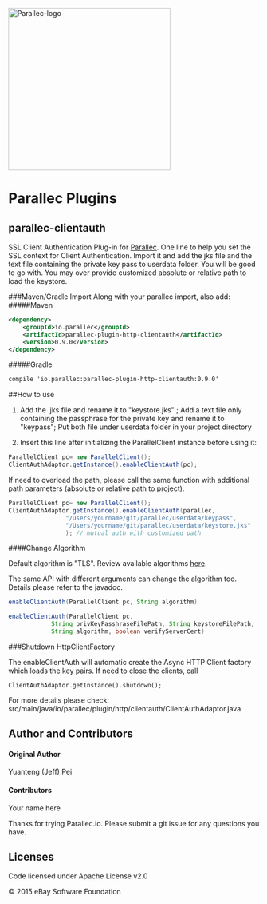 <a href="http://www.parallec.io"><img alt="Parallec-logo" src="http://www.parallec.io/images/parallec-logo.png" width="325"></a>

# Parallec Plugins

## parallec-clientauth

SSL Client Authentication Plug-in for [Parallec](http://www.parallec.io). One line to help you set the SSL context for Client Authentication. Import it and add the jks file and the text file containing the private key pass to userdata folder.
You will be good to go with. You may over provide customized absolute or relative path to load the keystore. 

###Maven/Gradle Import
Along with your parallec import, also add: 
#####Maven

```xml
<dependency>
	<groupId>io.parallec</groupId>
	<artifactId>parallec-plugin-http-clientauth</artifactId>
	<version>0.9.0</version>
</dependency>
```	

#####Gradle

```xml
compile 'io.parallec:parallec-plugin-http-clientauth:0.9.0'
```


##How to use

1. Add the .jks file and rename it to "keystore.jks"  ; Add a text file only containing the passphrase for the private key and rename it to "keypass";  Put both file under userdata folder in your project directory

2. Insert this line after initializing the ParallelClient instance before using it: 

```java
ParallelClient pc= new ParallelClient();
ClientAuthAdaptor.getInstance().enableClientAuth(pc);
```

If need to overload the path, please call the same function with additional path parameters (absolute or relative path to project).

```java
ParallelClient pc= new ParallelClient();
ClientAuthAdaptor.getInstance().enableClientAuth(parallec,
	    		"/Users/yourname/git/parallec/userdata/keypass",
	    		"/Users/yourname/git/parallec/userdata/keystore.jks"
	    		); // mutual auth with customized path
```
####Change Algorithm

Default algorithm is "TLS". Review available algorithms [here](http://docs.oracle.com/javase/7/docs/technotes/guides/security/StandardNames.html#SSLContext).

The same API with different arguments can change the algorithm too. Details please refer to the javadoc.

```java
enableClientAuth(ParallelClient pc, String algorithm) 


```


```java
enableClientAuth(ParallelClient pc,
            String privKeyPasshraseFilePath, String keystoreFilePath,
            String algorithm, boolean verifyServerCert)

```
###Shutdown HttpClientFactory

The enableClientAuth will automatic create the Async HTTP Client factory which loads the key pairs.  If need to close the clients, call 

	ClientAuthAdaptor.getInstance().shutdown();

For more details please check: src/main/java/io/parallec/plugin/http/clientauth/ClientAuthAdaptor.java


## Author and Contributors
#### Original Author
Yuanteng (Jeff) Pei

#### Contributors

Your name here

Thanks for trying Parallec.io. Please submit a git issue for any questions you have.


## Licenses

Code licensed under Apache License v2.0

© 2015 eBay Software Foundation
